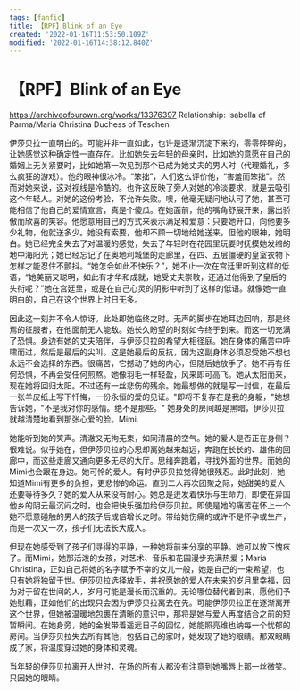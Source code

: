 ```yaml
---
tags: [fanfic]
title: 【RPF】Blink of an Eye
created: '2022-01-16T11:53:50.109Z'
modified: '2022-01-16T14:38:12.840Z'
---
```


# 【RPF】Blink of an Eye
https://archiveofourown.org/works/13376397
Relationship: Isabella of Parma/Maria Christina Duchess of Teschen

伊莎贝拉一直明白的。可能并非一直如此，也许是逐渐沉淀下来的，零零碎碎的，让她感觉这种确定性一直存在。比如她失去年轻的母亲时，比如她的意愿在自己的婚姻上无关紧要时，比如她第一次见到那个已成为她丈夫的男人时（代理婚礼，多么疯狂的游戏）。他的眼神很冰冷。“笨拙”，人们这么评价他，“害羞而笨拙”。然而对她来说，这对视线是冷酷的。也许这反映了旁人对她的冷淡要求，就是去吸引这个年轻人。对她的这份考验，不允许失败。噢，他毫无疑问地认可了她，甚至可能相信了他自己的爱情宣言，真是个傻瓜。在她面前，他的嘴角舒展开来，露出骄傲而欣喜的笑容。他愿意用自己的方式来表示满足和爱意：只要她开口，向他要多少礼物，他就送多少。她没有索要，他却不顾一切地给她送来。但他的眼神，她明白。她已经完全失去了对温暖的感觉，失去了年轻时在花园里玩耍时抚摸她发绺的地中海阳光；她已经忘记了在奥地利城堡的走廊里，在四、五层僵硬的皇室衣物下怎样才能忍住不颤抖。“她怎会如此不快乐？”，她不止一次在宫廷里听到这样的低语，“她美丽又聪明，如此有才华和成就，她受丈夫崇敬，还通过他得到了皇后的头衔呢？”她在宫廷里，或是在自己心灵的阴影中听到了这样的低语。就像她一直明白的，自己在这个世界上时日无多。

因此这一刻并不令人惊讶。此处即她临终之时。无声的脚步在她耳边回响，那是终焉的征服者，在他面前无人能敌。她长久盼望的时刻如今终于到来。而这一切充满了恐惧。身边有她的丈夫陪伴，与伊莎贝拉的希望大相径庭。她在身体的痛苦中呼啸而过，然后是最后的尖叫。这是她最后的反抗，因为这副身体必须忍受她不想也永远不会选择的东西。很痛苦，它撼动了她的内心，但随后她放手了。她不再有任何恐惧，不再会受任何煎熬。她像羽毛一样轻盈，风来即可高飞。她从太阳而来，现在她将回归太阳。不过还有一丝悲伤的残余。她最想做的就是写一封信，在最后一张羊皮纸上写下忏悔，一份永恒的爱的见证。"即将不复存在是我的身躯，"她想告诉她，"不是我对你的感情。绝不是那些。" 她身处的房间越是黑暗，伊莎贝拉就越清楚地看到那张心爱的脸。Mimi.

她能听到她的笑声。清澈又无拘无束，如同清晨的空气。她的爱人是否正在身侧？很难说。似乎她在，但伊莎贝拉的心思却离她越来越远，奔跑在长长的、雄伟的回廊中，而这些走廊又通向更多无尽的大厅。思绪奔跑着，寻找外面的世界。而她的Mimi也会跟在身边。她可怜的爱人。有时伊莎贝拉觉得她很残忍。此时此刻，她知道Mimi有更多的负担，更悲惨的命运。直到二人再次团聚之际，她甜美的爱人还要等待多久？她的爱人从来没有耐心。她总是迸发着快乐与生命力，即使在异国他乡的阴云最沉闷之时，也会把快乐强加给伊莎贝拉。即使是她的痛苦在怀上一个她不愿意碰触的男人的孩子后成倍增长之时。带给她伤痛的或许不是怀孕或生产，而是一次又一次，孩子们无法长大成人。

但现在她感受到了孩子们寻得的平静，一种她将前来分享的平静。她可以放下愧疚了。而Mimi，她那活泼的女孩，对艺术、音乐和花园漫步充满热爱；Maria Christina，正如自己将她的名字赋予不幸的女儿一般，她是自己的一束希望，也只有她将独留于世。伊莎贝拉选择放手，并祝愿她的爱人在未来的岁月里幸福，因为对于留在世间的人，岁月可能是漫长而沉重的。无论哪位替代者到来，愿他们予她慰藉，正如他们的出现只会因为伊莎贝拉离去在先。可能伊莎贝拉正在逐渐离开这个世界，但她被温暖地包裹在清晰的意识中，那将是她与爱人再度结合之前的短暂瞬间。在她身旁，她的金发带着遥远日子的回忆，她能照亮维也纳每一个忧郁的房间。当伊莎贝拉失去所有其他，包括自己的家时，她发现了她的眼睛。那双眼睛成了家，将温度穿过她的身体和灵魂。

当年轻的伊莎贝拉离开人世时，在场的所有人都没有注意到她嘴唇上那一丝微笑。只因她的眼睛。
